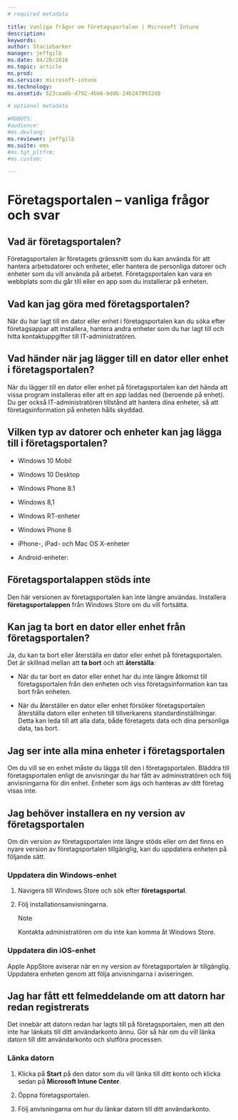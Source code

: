 ```yaml
---
# required metadata

title: Vanliga frågor om företagsportalen | Microsoft Intune
description:
keywords:
author: Staciebarker
manager: jeffgilb
ms.date: 04/28/2016
ms.topic: article
ms.prod:
ms.service: microsoft-intune
ms.technology:
ms.assetid: 523caa6b-d792-4bb6-bddb-24b2479932d8

# optional metadata

#ROBOTS:
#audience:
#ms.devlang:
ms.reviewer: jeffgilb
ms.suite: ems
#ms.tgt_pltfrm:
#ms.custom:

---
```


# Företagsportalen – vanliga frågor och svar



## Vad är företagsportalen?
Företagsportalen är företagets gränssnitt som du kan använda för att hantera arbetsdatorer och enheter, eller hantera de personliga datorer och enheter som du vill använda på arbetet.  Företagsportalen kan vara en webbplats som du går till eller en app som du installerar på enheten.

## Vad kan jag göra med företagsportalen?
När du har lagt till en dator eller enhet i företagsportalen kan du söka efter företagsappar att installera, hantera andra enheter som du har lagt till och hitta kontaktuppgifter till IT-administratören.

## Vad händer när jag lägger till en dator eller enhet i företagsportalen?
När du lägger till en dator eller enhet på företagsportalen kan det hända att vissa program installeras eller att en app laddas ned (beroende på enhet).  Du ger också IT-administratören tillstånd att hantera dina enheter, så att företagsinformation på enheten hålls skyddad.  

## Vilken typ av datorer och enheter kan jag lägga till i företagsportalen?

-   Windows 10 Mobil

-   Windows 10 Desktop

-   Windows Phone 8.1

-   Windows 8,1

-   Windows RT-enheter

-   Windows Phone 8

-   iPhone-, iPad- och Mac OS X-enheter

-   Android-enheter:

## Företagsportalappen stöds inte
Den här versionen av företagsportalen kan inte längre användas. Installera **företagsportalappen** från Windows Store om du vill fortsätta.

## Kan jag ta bort en dator eller enhet från företagsportalen?
Ja, du kan ta bort eller återställa en dator eller enhet på företagsportalen.  Det är skillnad mellan att **ta bort** och att **återställa**:

-   När du tar bort en dator eller enhet har du inte längre åtkomst till företagsportalen från den enheten och viss företagsinformation kan tas bort från enheten.

-   När du återställer en dator eller enhet försöker företagsportalen återställa datorn eller enheten till tillverkarens standardinställningar.  Detta kan leda till att alla data, både företagets data och dina personliga data, tas bort.

## Jag ser inte alla mina enheter i företagsportalen
Om du vill se en enhet måste du lägga till den i företagsportalen. Bläddra till företagsportalen enligt de anvisningar du har fått av administratören och följ anvisningarna för din enhet. Enheter som ägs och hanteras av ditt företag visas inte.

## Jag behöver installera en ny version av företagsportalen
Om din version av företagsportalen inte längre stöds eller om det finns en nyare version av företagsportalen tillgänglig, kan du uppdatera enheten på följande sätt.

### Uppdatera din Windows-enhet

1.  Navigera till Windows Store och sök efter **företagsportal**.

2.  Följ installationsanvisningarna.

    > [!NOTE]
    > Kontakta administratören om du inte kan komma åt Windows Store.

### Uppdatera din iOS-enhet

Apple AppStore aviserar när en ny version av företagsportalen är tillgänglig. Uppdatera enheten genom att följa anvisningarna i aviseringen.

## Jag har fått ett felmeddelande om att datorn har redan registrerats
Det innebär att datorn redan har lagts till på företagsportalen, men att den inte har länkats till ditt användarkonto ännu. Gör så här om du vill länka datorn till ditt användarkonto och slutföra processen.

### Länka datorn

1.  Klicka på **Start** på den dator som du vill länka till ditt konto och klicka sedan på **Microsoft Intune Center**.

2.  Öppna företagsportalen.

3.  Följ anvisningarna om hur du länkar datorn till ditt användarkonto.




<!--HONumber=May16_HO1-->


